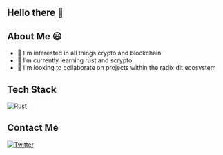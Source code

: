   ## Hello there 👋
  
  
  ## About Me :smiley:
  
- 👀 I'm interested in all things crypto and blockchain 
- 🌱 I’m currently learning rust and scrypto
- 💞️ I'm looking to collaborate on projects within the radix dlt ecosystem


## Tech Stack 
![Rust](https://img.shields.io/badge/rust-%23000000.svg?style=for-the-badge&logo=rust&logoColor=white)


## Contact Me
[![Twitter](https://img.shields.io/badge/Twitter-1DA1F2?style=for-the-badge&logo=twitter&logoColor=white)](https://twitter.com/krowtaergeht)

